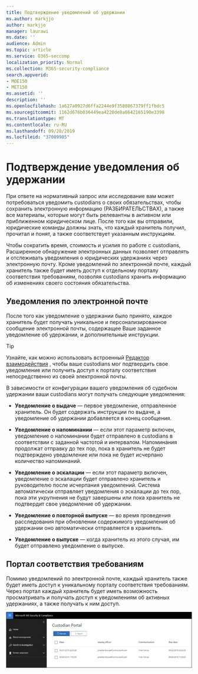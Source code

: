 ```yaml
---
title: Подтверждение уведомлений об удержании
ms.author: markjjo
author: markjjo
manager: laurawi
ms.date: ''
audience: Admin
ms.topic: article
ms.service: O365-seccomp
localization_priority: Normal
ms.collection: M365-security-compliance
search.appverid:
- MOE150
- MET150
ms.assetid: ''
description: ''
ms.openlocfilehash: 1a627a0927d6ffa2244e9f3580867379ff1fbdc5
ms.sourcegitcommit: 1162d676b036449ea4220de8a6642165190e3398
ms.translationtype: MT
ms.contentlocale: ru-RU
ms.lasthandoff: 09/20/2019
ms.locfileid: "37089985"
---
```

# <a name="acknowledge-a-hold-notification"></a>Подтверждение уведомления об удержании 
При ответе на нормативный запрос или исследование вам может потребоваться уведомить custodians о своих обязательствах, чтобы сохранить электронную информацию (РАЗБИРАТЕЛЬСТВАХ), а также все материалы, которые могут быть релевантны в активном или приближенном юридическом лице. После того как вы отправили, юридические команды должны знать, что каждый хранитель получил, прочитал и понят, а также соответствует указанным инструкциям.

Чтобы сократить время, стоимость и усилия по работе с custodians, Расширенное обнаружение электронных данных позволяет отправлять и отслеживать уведомления о юридических удержаниях через электронную почту. Кроме уведомлений по электронной почте, каждый хранитель также будет иметь доступ к отдельному порталу соответствия требованиям, позволяя custodians хранить информацию об изменениях своего состояния обязательства.

## <a name="email-notifications"></a>Уведомления по электронной почте
После того как уведомление о удержании было принято, каждое хранитель будет получать уникальное и персонализированное сообщение электронной почты, содержащее Ваше заданное уведомление об удержании, и дополнительные инструкции. 

> [!Tip] 
> Узнайте, как можно использовать встроенный [Редактор взаимодействия](using-communications-editor.md) , чтобы ваше custodians мог подтвердить свое уведомление или получить доступ к порталу соответствия непосредственно из своей электронной почты.

В зависимости от конфигурации вашего уведомления об судебном удержании ваши custodians могут получать следующие уведомления: 

- **Уведомление о выдаче** — первое уведомление, отправленное хранитель. Он будет содержать инструкции по выдаче, а уведомление об удержании добавляется в конец сообщения.

- **Уведомление о напоминании** — если этот параметр включен, уведомление о напоминании будет отправлено в custodians в соответствии с заданной частотой и интервалом. Напоминания продолжат отправку до тех пор, пока в хранитель не будет подтверждено уведомление или пока не будет исчерпано количество напоминаний.

- **Уведомление о эскалации** — если этот параметр включен, уведомление о эскалации будет отправлено хранитель и руководителю после исчерпания уведомлений. Система автоматически отправляет уведомления о эскалации до тех пор, пока эти укрупнения не будут завершены или пока хранитель не подтвердит свое уведомление об удержании.

- **Уведомление о повторной выпуске** — во время проведения расследования при обновлении содержимого уведомления об удержании оно автоматически отправляется в хранитель.

- **Уведомление о выпуске** — когда хранитель из этого случая, им будет отправлено уведомление о выпуске. 

## <a name="compliance-portal"></a>Портал соответствия требованиям
Помимо уведомлений по электронной почте, каждый хранитель также будет иметь доступ к уникальному порталу соответствия требованиям. Через портал каждый хранитель будет иметь возможность просматривать и получать доступ к уведомлениям об активных удержаниях, а также получать к ним доступ.

![Портал соответствия требованиям для хранитель](media/CustodianPortal.jpg)

